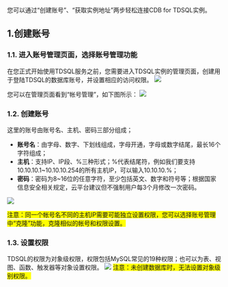 您可以通过“创建账号”、“获取实例地址”两步轻松连接CDB for TDSQL实例。

## 1.创建账号
### 1.1. 进入账号管理页面，选择账号管理功能
在您正式开始使用TDSQL服务之前，您需要进入TDSQL实例的管理页面，创建用于登陆TDSQL的数据库账号，并设置相应的访问权限。
![](http://imgcache.tcecqpoc.fsphere.cn/image/mccdn.qcloud.com/img56835afdde2f1.png)

您可以在管理页面看到“帐号管理”，如下图所示：
![](http://imgcache.tcecqpoc.fsphere.cn/image/mccdn.qcloud.com/img56835b1a37efe.png)
### 1.2. 创建账号
这里的账号由账号名、主机、密码三部分组成；
-  **账号名**：由字母、数字、下划线组成，字母开通，字母或数字结尾，最长16个字符组成；
-  **主机**：支持IP、IP段、%三种形式；%代表结尾符，例如我们要支持10.10.10.1~10.10.10.254的所有主机IP，可以输入10.10.10.%；
-  **密码**：密码为8~16位的任意字符，至少包括英文、数字和符号等；根据国家信息安全相关规定，云平台建议但不强制用户每3个月修改一次密码。

![](http://imgcache.tcecqpoc.fsphere.cn/image/mccdn.qcloud.com/img56835b84c71c7.png)

<span style="background-color:#FFFF00">注意：同一个帐号名不同的主机IP需要可能独立设置权限，您可以选择账号管理中“克隆”功能，克隆相似的帐号和权限设置。</span>

### 1.3. 设置权限
TDSQL的权限为对象级权限，权限包括MySQL常见的19种权限；也可以为表、视图、函数、触发器等对象设置权限。
![](http://imgcache.tcecqpoc.fsphere.cn/image/mccdn.qcloud.com/img56835bf828954.png)
<span style="background-color:#FFFF00">注意：未创建数据库时，无法设置对象级别权限。</span>


